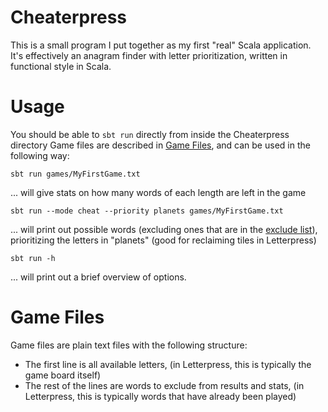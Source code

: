 <a name="Cheaterpress" />Cheaterpress
============

This is a small program I put together as my first "real" Scala application. It's effectively an anagram finder with letter prioritization, written in functional style in Scala.

<a name="Usage" />Usage
=====
You should be able to `sbt run` directly from inside the Cheaterpress directory
Game files are described in [Game Files](#GameFiles), and can be used in the following way:

    sbt run games/MyFirstGame.txt

... will give stats on how many words of each length are left in the game

    sbt run --mode cheat --priority planets games/MyFirstGame.txt

... will print out possible words (excluding ones that are in the [exclude list](#ExcludeList)), prioritizing the letters in "planets" (good for reclaiming tiles in Letterpress)

    sbt run -h

... will print out a brief overview of options.

<a name="GameFiles" />Game Files
==========
Game files are plain text files with the following structure:

 * The first line is all available letters, (in Letterpress, this is typically the game board itself)
 * <a name="ExcludeList" />The rest of the lines are words to exclude from results and stats, (in Letterpress, this is typically words that have already been played)
